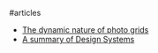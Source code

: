#articles

* [The dynamic nature of photo grids](/articles/photo-grids/)
* [A summary of Design Systems](/articles/design-systems/)
